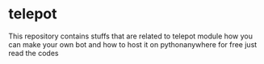 # telepot
This repository contains stuffs that are related to telepot module how you can make your own bot and how to host it  on pythonanywhere for free just read the codes 
